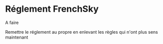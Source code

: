 # Réglement FrenchSky

A faire



Remettre le réglement au propre en enlevant les règles qui n'ont plus sens maintenant

